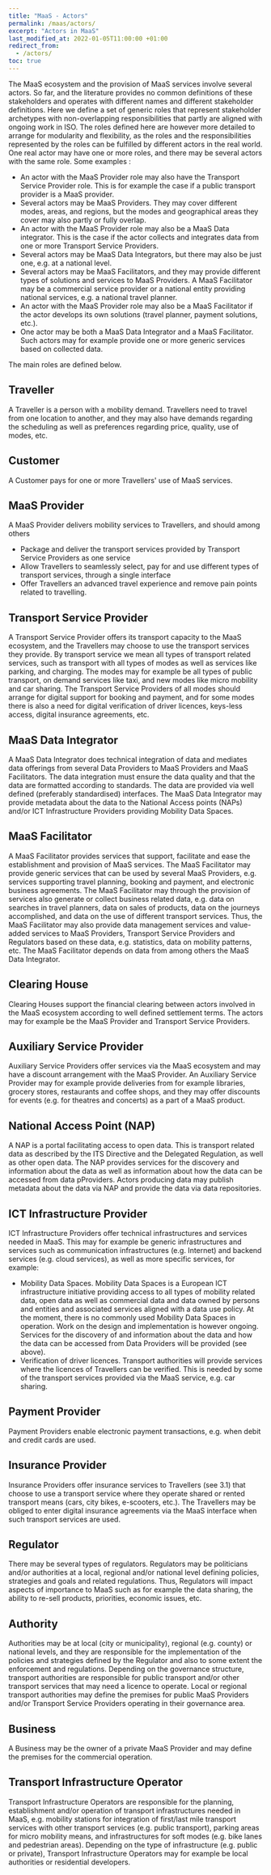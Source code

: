 ```yaml
---
title: "MaaS - Actors"
permalink: /maas/actors/
excerpt: "Actors in MaaS"
last_modified_at: 2022-01-05T11:00:00 +01:00
redirect_from:
  - /actors/
toc: true
---
```


The MaaS ecosystem and the provision of MaaS services involve several actors. So far, and the literature provides no common definitions of these stakeholders and   operates with different names and different stakeholder definitions. Here we define a set of generic roles that represent stakeholder archetypes with non-overlapping responsibilities that partly are aligned with ongoing work in ISO. The roles defined here are however more detailed to arrange for modularity and flexibility, as the roles and the responsibilities represented by the roles can be fulfilled by different actors in the real world. One real actor may have one or more roles, and there may be several actors with the same role. Some examples :
- An actor with the MaaS Provider role may also have the Transport Service Provider role. This is for example the case if a public transport provider is a MaaS provider. 
- Several actors may be MaaS Providers. They may cover different modes, areas, and regions, but the modes and geographical areas they cover may also partly or fully overlap.
- An actor with the MaaS Provider role may also be a MaaS Data integrator. This is the case if the actor collects and integrates data from one or more Transport Service Providers. 
- Several actors may be MaaS Data Integrators, but there may also be just one, e.g. at a national level. 
-	Several actors may be MaaS Facilitators, and they may provide different types of solutions and services to MaaS Providers. A MaaS Facilitator may be a commercial service provider or a national entity providing national services, e.g. a national travel planner.
-	An actor with the MaaS Provider role may also be a MaaS Facilitator if the actor develops its own solutions (travel planner, payment solutions, etc.). 
-	One actor may be both a MaaS Data Integrator and a MaaS Facilitator. Such actors may for example provide one or more generic services based on collected data.

The main roles are defined below.

## Traveller
A Traveller is a person with a mobility demand. Travellers need to travel from one location to another, and they may also have demands regarding the scheduling as well as preferences regarding price, quality, use of modes, etc. 
## Customer
A Customer pays for one or more Travellers' use of MaaS services. 
## MaaS Provider
A MaaS Provider delivers mobility services to Travellers, and should among others
- Package and deliver the transport services provided by Transport Service Providers as one service
- Allow Travellers to seamlessly select, pay for and use different types of transport services, through a single interface
- Offer Travellers an advanced travel experience and remove pain points related to travelling.
## Transport Service Provider
A Transport Service Provider offers its transport capacity to the MaaS ecosystem, and the Travellers may choose to use the transport services they provide.  By transport service we mean all types of transport related services, such as transport with all types of modes as well as services like  parking, and charging.  The modes may for example be all types of public transport, on demand services like taxi, and new modes like micro mobility and car sharing. The Transport Service Providers of all modes should arrange for digital support for booking and payment, and for some modes there is also a need for digital verification of driver licences, keys-less access, digital insurance agreements, etc.
## MaaS Data Integrator
A MaaS Data Integrator does technical integration of data and mediates data offerings from several Data Providers to MaaS Providers and MaaS Facilitators. The data integration must ensure the data quality and that the data are formatted according to standards. The data are provided via well defined (preferably standardised) interfaces. The MaaS Data Integrator may  provide metadata about the data to the National Access points (NAPs) and/or ICT Infrastructure Providers providing Mobility Data Spaces. 
## MaaS Facilitator
A MaaS Facilitator provides services that support, facilitate and ease the establishment and provision of MaaS services. The MaaS Facilitator may provide generic services that can be used by several MaaS Providers, e.g. services supporting travel planning, booking and payment, and electronic business agreements.
The MaaS Facilitator may through the provision of services also generate or collect business related data, e.g. data on searches in travel planners, data on sales of products, data on the journeys accomplished, and data on the use of different transport services. Thus, the MaaS Facilitator may also provide data management services and value-added services to MaaS Providers, Transport Service Providers and Regulators based on these data, e.g. statistics, data on mobility patterns, etc.
The MaaS Facilitator depends on data from among others the MaaS Data Integrator.
## Clearing House
Clearing Houses support the financial clearing between actors involved in the MaaS ecosystem according to well defined settlement terms. The actors may for example be the MaaS Provider and Transport Service Providers.
## Auxiliary Service Provider
Auxiliary Service Providers offer services via the MaaS ecosystem and may have a discount arrangement with the MaaS Provider. An Auxiliary Service Provider may for example provide deliveries from for example libraries, grocery stores, restaurants and coffee shops, and they may offer discounts for events (e.g. for theatres and concerts) as a part of a MaaS product.
## National Access Point (NAP) 
A NAP is a portal facilitating access to open data. This is transport related data as described by the ITS Directive and the Delegated Regulation, as well as other open data. The NAP provides services for the discovery and information about the data as well as information about how the data can be accessed from data pProviders. 
Actors producing data may publish metadata about the data via NAP and provide the data via data repositories. 
## ICT Infrastructure Provider
ICT Infrastructure Providers offer technical infrastructures and services needed in MaaS. This may for example be generic infrastructures and services such as communication infrastructures (e.g. Internet) and backend services (e.g. cloud services), as well as more specific services, for example:
- Mobility Data Spaces. Mobility Data Spaces is a European ICT infrastructure initiative providing access to all types of mobility related data, open data as well as commercial data and data owned by persons and entities and associated services aligned with a data use policy. At the moment, there is no commonly used Mobility Data Spaces in operation. Work on the design and implementation is however ongoing. Services for the discovery of and information about the data and how the data can be accessed from Data Providers will be provided (see above). 
- Verification of driver licences. Transport authorities will provide services where the licences of Travellers can be verified. This is needed by some of the transport services provided via the MaaS service, e.g. car sharing. 
## Payment Provider
Payment Providers enable electronic payment transactions, e.g. when debit and credit cards are used. 
## Insurance Provider
Insurance Providers offer insurance services to Travellers (see 3.1) that choose to use a transport service where they operate shared or rented transport means (cars, city bikes, e-scooters, etc.). The Travellers may be obliged to enter digital insurance agreements via the MaaS interface when such transport services are used. 
## Regulator
There may be several types of regulators. Regulators may be politicians and/or authorities at a local, regional and/or national level defining policies, strategies and goals and related regulations.  Thus, Regulators will impact aspects of importance to MaaS such as for example the data sharing, the ability to re-sell products, priorities, economic issues, etc.
## Authority
Authorities may be at local (city or municipality), regional (e.g. county) or national levels, and they are responsible for the implementation of the policies and strategies defined by the Regulator and also to some extent the enforcement and regulations.  Depending on the governance structure, transport authorities are responsible for public transport and/or other transport services that may need a licence to operate. Local or regional transport authorities may define the premises for public MaaS Providers and/or Transport Service Providers operating in their governance area.
## Business
A Business may be the owner of a private MaaS Provider and may define the premises for the commercial operation.
## Transport Infrastructure Operator
Transport Infrastructure Operators are responsible for the planning, establishment and/or operation of transport infrastructures needed in MaaS, e.g. mobility stations for integration of first/last mile transport services with other transport services (e.g. public transport), parking areas for micro mobility means, and infrastructures for soft modes (e.g. bike lanes and pedestrian areas). Depending on the type of infrastructure (e.g. public or private), Transport Infrastructure Operators may for example be local authorities or residential developers.



